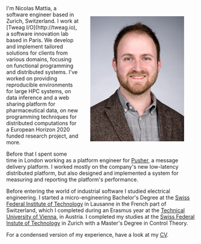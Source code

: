 <img src="/images/nmattia.jpg" style="float:right;width:250px;padding:30px" />
I'm Nicolas Mattia, a software engineer based in Zurich, Switzerland. I work at
[Tweag I/O](http://tweag.io), a software innovation lab based in Paris. We
develop and implement tailored solutions for clients from various domains,
focusing on functional programming and distributed systems. I've worked on
providing reproducible environments for large HPC systems, on data inference
and a web sharing platform for pharmaceutical data, on new programming
techniques for distributed computations for a European Horizon 2020 funded
research project, and more.

Before that I spent some time in London working as a platform engineer for
[Pusher](http://pusher.com), a message delivery platform. I worked mostly on
the company's new low-latency distributed platform, but also designed and
implemented a system for measuring and reporting the platform's performance.

Before entering the world of industrial software I studied electrical
engineering. I started a micro-engineering Bachelor's Degree at the [Swiss
Federal Institute of Technology](http://www.epfl.ch) in Lausanne in the French
part of Switzerland, which I completed during an Erasmus year at the [Technical
University of Vienna](https://www.tuwien.ac.at/en/), in Austria. I completed my
studies at the [Swiss Federal Instute of Technology](http://www.ethz.ch) in
Zurich with a Master's Degree in Control Theory.

For a condensed version of my experience, have a look at my <a
href="cv.pdf">CV</a>.
